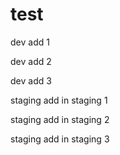 # test

dev add 1

dev add 2

dev add 3

staging add in staging 1

staging add in staging 2

staging add in staging 3
